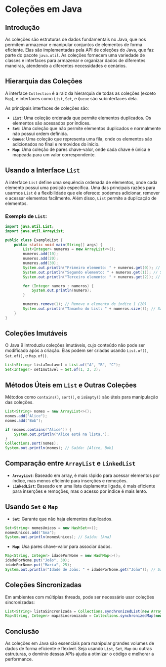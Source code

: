 
# Coleções em Java

## Introdução
As coleções são estruturas de dados fundamentais no Java, que nos permitem armazenar e manipular conjuntos de elementos de forma eficiente. Elas são implementadas pela API de coleções do Java, que faz parte do pacote `java.util`. As coleções fornecem uma variedade de classes e interfaces para armazenar e organizar dados de diferentes maneiras, atendendo a diferentes necessidades e cenários.

## Hierarquia das Coleções
A interface `Collection` é a raiz da hierarquia de todas as coleções (exceto `Map`), e interfaces como `List`, `Set`, e `Queue` são subinterfaces dela.

As principais interfaces de coleções são:

- **`List`**: Uma coleção ordenada que permite elementos duplicados. Os elementos são acessados por índices.
- **`Set`**: Uma coleção que não permite elementos duplicados e normalmente não possui ordem definida.
- **`Queue`**: Uma coleção que representa uma fila, onde os elementos são adicionados no final e removidos do início.
- **`Map`**: Uma coleção de pares chave-valor, onde cada chave é única e mapeada para um valor correspondente.

## Usando a Interface `List`
A interface `List` define uma sequência ordenada de elementos, onde cada elemento possui uma posição específica. Uma das principais razões para usarmos `List` é a flexibilidade que ele oferece: podemos adicionar, remover e acessar elementos facilmente. Além disso, `List` permite a duplicação de elementos.

### Exemplo de `List`:
```java
import java.util.List;
import java.util.ArrayList;

public class ExemploList {
    public static void main(String[] args) {
        List<Integer> numeros = new ArrayList<>();
        numeros.add(10);
        numeros.add(20);
        numeros.add(30);
        System.out.println("Primeiro elemento: " + numeros.get(0)); // Saída: 10
        System.out.println("Segundo elemento: " + numeros.get(1)); // Saída: 20
        System.out.println("Terceiro elemento: " + numeros.get(2)); // Saída: 30

        for (Integer numero : numeros) {
            System.out.println(numero);
        }

        numeros.remove(1); // Remove o elemento de índice 1 (20)
        System.out.println("Tamanho do List: " + numeros.size()); // Saída: 2
    }
}
```

## Coleções Imutáveis
O Java 9 introduziu coleções imutáveis, cujo conteúdo não pode ser modificado após a criação. Elas podem ser criadas usando `List.of()`, `Set.of()`, e `Map.of()`.

```java
List<String> listaImutavel = List.of("A", "B", "C");
Set<Integer> setImutavel = Set.of(1, 2, 3);
```

## Métodos Úteis em `List` e Outras Coleções
Métodos como `contains()`, `sort()`, e `isEmpty()` são úteis para manipulação das coleções.

```java
List<String> nomes = new ArrayList<>();
nomes.add("Alice");
nomes.add("Bob");

if (nomes.contains("Alice")) {
    System.out.println("Alice está na lista.");
}
Collections.sort(nomes);
System.out.println(nomes); // Saída: [Alice, Bob]
```

## Comparação entre `ArrayList` e `LinkedList`
- **`ArrayList`**: Baseado em array, é mais rápido para acessar elementos por índice, mas menos eficiente para inserções e remoções.
- **`LinkedList`**: Baseado em uma lista duplamente ligada, é mais eficiente para inserções e remoções, mas o acesso por índice é mais lento.

## Usando `Set` e `Map`
- **`Set`**: Garante que não haja elementos duplicados.
```java
Set<String> nomesUnicos = new HashSet<>();
nomesUnicos.add("Ana");
System.out.println(nomesUnicos); // Saída: [Ana]
```

- **`Map`**: Usa pares chave-valor para associar dados.
```java
Map<String, Integer> idadePorNome = new HashMap<>();
idadePorNome.put("João", 30);
idadePorNome.put("Maria", 25);
System.out.println("Idade de João: " + idadePorNome.get("João")); // Saída: 30
```

## Coleções Sincronizadas
Em ambientes com múltiplas threads, pode ser necessário usar coleções sincronizadas:

```java
List<String> listaSincronizada = Collections.synchronizedList(new ArrayList<>());
Map<String, Integer> mapaSincronizado = Collections.synchronizedMap(new HashMap<>());
```

## Conclusão
As coleções em Java são essenciais para manipular grandes volumes de dados de forma eficiente e flexível. Seja usando `List`, `Set`, `Map` ou outras estruturas, o domínio dessas APIs ajuda a otimizar o código e melhorar a performance.
